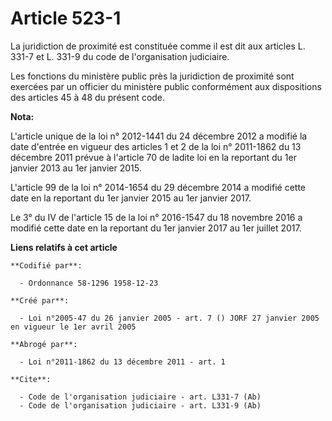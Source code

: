 # Article 523-1

La juridiction de proximité est constituée comme il est dit aux articles L. 331-7 et L. 331-9 du code de l'organisation
judiciaire. 

Les fonctions du ministère public près la juridiction de proximité sont exercées par un officier du ministère public
conformément aux dispositions des articles 45 à 48 du présent code.

**Nota:**

L'article unique de la loi n° 2012-1441 du 24 décembre 2012 a modifié la date d'entrée en vigueur des articles 1 et 2 de la
loi n° 2011-1862 du 13 décembre 2011 prévue à l'article 70 de ladite loi en la reportant du 1er janvier 2013 au 1er janvier
2015.

L'article 99 de la loi n° 2014-1654 du 29 décembre 2014 a modifié cette date en la reportant du 1er janvier 2015 au 1er
janvier 2017.

Le 3° du IV de l'article 15 de la loi n° 2016-1547 du 18 novembre 2016 a modifié cette date en la reportant du 1er janvier
2017 au 1er juillet 2017.

**Liens relatifs à cet article**

	**Codifié par**:

	  - Ordonnance 58-1296 1958-12-23

	**Créé par**:

	  - Loi n°2005-47 du 26 janvier 2005 - art. 7 () JORF 27 janvier 2005 en vigueur le 1er avril 2005

	**Abrogé par**:

	  - Loi n°2011-1862 du 13 décembre 2011 - art. 1

	**Cite**:

	  - Code de l'organisation judiciaire - art. L331-7 (Ab)
	  - Code de l'organisation judiciaire - art. L331-9 (Ab)
